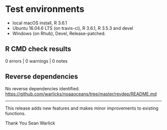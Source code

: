 
# Test environments
* local macOS install, R 3.6.1
* Ubuntu 16.04.6 LTS (on travis-ci), R 3.6.1, R 3.5.3 and devel
* Windows (on Rhub), Devel, Release-patched.

## R CMD check results

0 errors | 0 warnings | 0 notes

## Reverse dependencies
No reverse dependencies identified. 
https://github.com/warlicks/noaaoceans/tree/master/revdep/README.md

-----
This release adds new features and makes minor improvements to existing functions. 

Thank You
Sean Warlick
